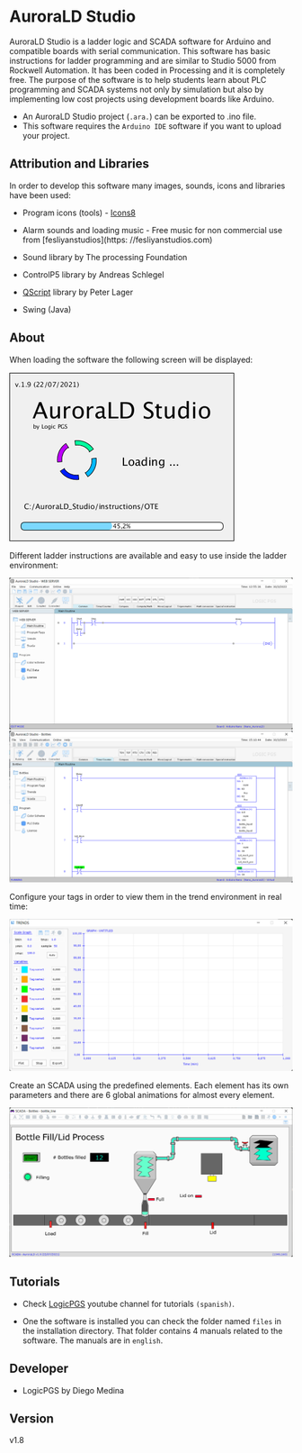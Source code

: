 # AuroraLD Studio
AuroraLD Studio is a ladder logic and SCADA software for Arduino and compatible boards with serial communication. This software has basic instructions for ladder programming and are similar to Studio 5000 from Rockwell Automation. It has been coded in Processing and it is completely free. The purpose of the software is to help students learn about PLC programming and SCADA systems not only by simulation but also by implementing low cost projects using development boards like Arduino.

* An AuroraLD Studio project (`.ara.`) can be exported to .ino file.
* This software requires the `Arduino IDE` software if you want to upload your project.

## Attribution and Libraries
In order to develop this software many images, sounds, icons and libraries have been used:

* Program icons (tools) - [Icons8](https://icons8.com)
 
* Alarm sounds and loading music - Free music for non commercial use from [fesliyanstudios](https: //fesliyanstudios.com)
 
* Sound library by The processing Foundation
 
* ControlP5 library by Andreas Schlegel
 
* [QScript](http://www.lagers.org.uk/qscript/) library by Peter Lager
 
* Swing (Java)

## About
When loading the software the following screen will be displayed:

![loading_screen](Images/loading_screen.png)

Different ladder instructions are available and easy to use inside the ladder environment:

![Ladder](Images/main_software2.png)
![Ladder2](Images/main_software1.png)

Configure your tags in order to view them in the trend environment in real time:

![Trends](Images/trends.png)

Create an SCADA using the predefined elements. Each element has its own parameters and there are 6 global animations for almost every element.

![Scada](Images/scada.png)
 
## Tutorials
* Check [LogicPGS](https://www.youtube.com/channel/UCBwRfFjgCiSxVayGX6VGDiw) youtube channel for tutorials `(spanish)`.

* One the software is installed you can check the folder named `files` in the installation directory. That folder contains 4 manuals related to the software. The manuals are in `english`.

## Developer
* LogicPGS by Diego Medina

## Version
v1.8
